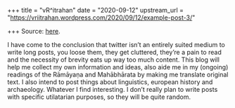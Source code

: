 +++
title = "vR^itrahan"
date = "2020-09-12"
upstream_url = "https://vriitrahan.wordpress.com/2020/09/12/example-post-3/"

+++
Source: [here](https://vriitrahan.wordpress.com/2020/09/12/example-post-3/).

I have come to the conclusion that twitter isn’t an entirely suited
medium to write long posts, you loose them, they get cluttered, they’re
a pain to read and the necessity of brevity eats up way too much
content. This blog will help me collect my own information and ideas,
also aide me in my (ongoing) readings of the Rāmāyaṇa and Mahābhārata by
making me translate original text. I also intend to post things about
linguistics, european history and archaeology. Whatever I find
interesting. I don’t really plan to write posts with specific
utilatarian purposes, so they will be quite random.

